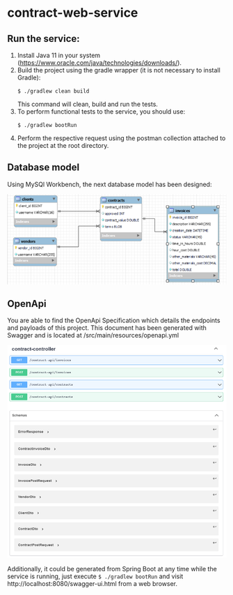 # contract-web-service

## Run the service:

1. Install Java 11 in your system (https://www.oracle.com/java/technologies/downloads/).
2. Build the project using the gradle wrapper (it is not necessary to install Gradle):
    ```
    $ ./gradlew clean build
    ```
    This command will clean, build and run the tests.
3. To perform functional tests to the service, you should use:
   ```
   $ ./gradlew bootRun
   ```
4. Perform the respective request using the postman collection
attached to the project at the root directory.

## Database model

Using MySQl Workbench, the next database model has been designed:

![db_model](/assets/ERM.png)

## OpenApi

You are able to find the OpenApi Specification which details the
endpoints and payloads of this project. This document has been
generated with Swagger and is located at /src/main/resources/openapi.yml

![openapi](/assets/openapi.png)

Additionally, it could be generated from Spring Boot at any time while
the service is running, just execute ```$ ./gradlew bootRun```
and visit http://localhost:8080/swagger-ui.html from a web browser.